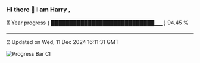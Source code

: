 ### Hi there 👋 I am Harry , 

⏳ Year progress { ████████████████████████████▁▁ } 94.45 %

---

⏰ Updated on Wed, 11 Dec 2024 16:11:31 GMT

![Progress Bar CI](https://github.com/duykhang68/duykhang68/workflows/Progress%20Bar%20CI/badge.svg)
